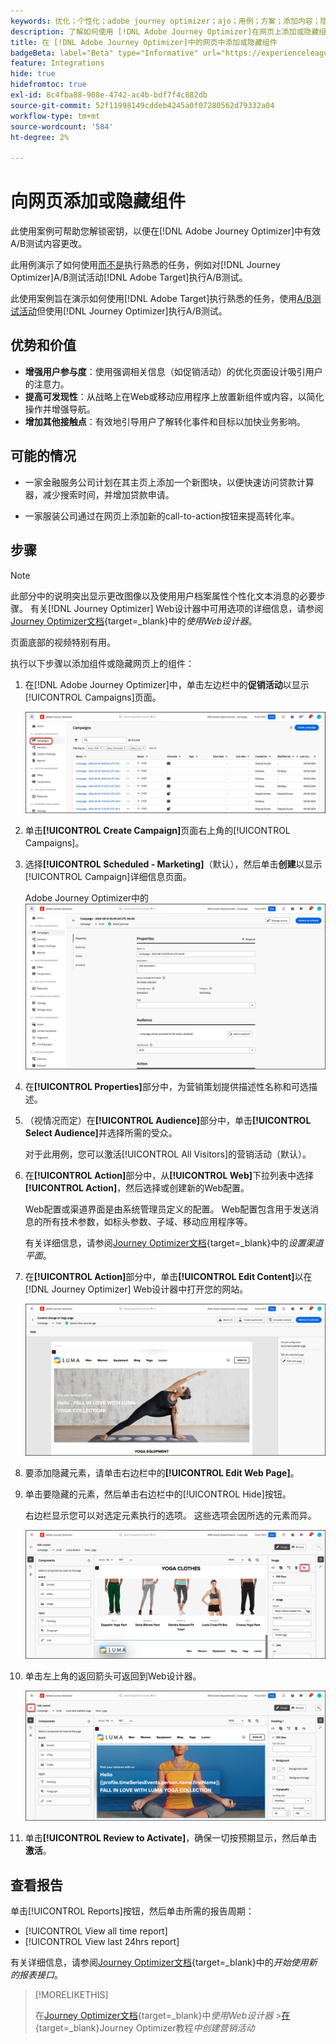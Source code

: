 ```yaml
---
keywords: 优化；个性化；adobe journey optimizer；ajo；用例；方案；添加内容；隐藏内容；添加组件；隐藏组件
description: 了解如何使用 [!DNL Adobe Journey Optimizer]在网页上添加或隐藏组件。
title: 在 [!DNL Adobe Journey Optimizer]中的网页中添加或隐藏组件
badgeBeta: label="Beta" type="Informative" url="https://experienceleague.adobe.com/docs/target/using/introduction/intro.html#beta newtab=true" tooltip=" [!DNL Adobe Target] 中有哪些 Beta 功能。"
feature: Integrations
hide: true
hidefromtoc: true
exl-id: 8c4fba88-908e-4742-ac4b-bdf7f4c882db
source-git-commit: 52f11998149cddeb4245a0f07280562d79332a04
workflow-type: tm+mt
source-wordcount: '584'
ht-degree: 2%

---
```


# 向网页添加或隐藏组件

此使用案例可帮助您解锁密钥，以便在[!DNL Adobe Journey Optimizer]中有效A/B测试内容更改。

此用例演示了如何使用[而不是](/help/main/c-activities/t-test-ab/test-ab.md)执行熟悉的任务，例如对[!DNL Journey Optimizer]A/B测试活动[!DNL Adobe Target]执行A/B测试。

此使用案例旨在演示如何使用[!DNL Adobe Target]执行熟悉的任务，使用[A/B测试活动](/help/main/c-activities/t-test-ab/test-ab.md)但使用[!DNL Journey Optimizer]执行A/B测试。

## 优势和价值

* **增强用户参与度**：使用强调相关信息（如促销活动）的优化页面设计吸引用户的注意力。
* **提高可发现性**：从战略上在Web或移动应用程序上放置新组件或内容，以简化操作并增强导航。
* **增加其他接触点**：有效地引导用户了解转化事件和目标以加快业务影响。

## 可能的情况

* 一家金融服务公司计划在其主页上添加一个新图块，以便快速访问贷款计算器，减少搜索时间，并增加贷款申请。

* 一家服装公司通过在网页上添加新的call-to-action按钮来提高转化率。

## 步骤

>[!NOTE]
>
>此部分中的说明突出显示更改图像以及使用用户档案属性个性化文本消息的必要步骤。 有关[!DNL Journey Optimizer] Web设计器中可用选项的详细信息，请参阅[Journey Optimizer文档](https://experienceleague.adobe.com/en/docs/journey-optimizer/using/channels/web/author-web-pages/web-visual-editor){target=_blank}中的&#x200B;*使用Web设计器*。
>
>页面底部的视频特别有用。

执行以下步骤以添加组件或隐藏网页上的组件：

1. 在[!DNL Adobe Journey Optimizer]中，单击左边栏中的&#x200B;**促销活动**&#x200B;以显示[!UICONTROL Campaigns]页面。

   ![突出显示了“营销活动”选项卡的Adobe Journey Optimizer登陆页面。](/help/main/c-integrating-target-with-mac/ajo/assets/ajo-landing-page.png)

1. 单击&#x200B;**[!UICONTROL Create Campaign]**&#x200B;页面右上角的[!UICONTROL Campaigns]。

1. 选择&#x200B;**[!UICONTROL Scheduled - Marketing]**（默认），然后单击&#x200B;**创建**&#x200B;以显示[!UICONTROL Campaign]详细信息页面。

   Adobe Journey Optimizer中的![促销活动详细信息页面](/help/main/c-integrating-target-with-mac/ajo/assets/campaign-details.png)

1. 在&#x200B;**[!UICONTROL Properties]**&#x200B;部分中，为营销策划提供描述性名称和可选描述。

1. （视情况而定）在&#x200B;**[!UICONTROL Audience]**&#x200B;部分中，单击&#x200B;**[!UICONTROL Select Audience]**&#x200B;并选择所需的受众。

   对于此用例，您可以激活[!UICONTROL All Visitors]的营销活动（默认）。

1. 在&#x200B;**[!UICONTROL Action]**&#x200B;部分中，从&#x200B;**[!UICONTROL Web]**&#x200B;下拉列表中选择&#x200B;**[!UICONTROL Action]**，然后选择或创建新的Web配置。

   Web配置或渠道界面是由系统管理员定义的配置。 Web配置包含用于发送消息的所有技术参数，如标头参数、子域、移动应用程序等。

   有关详细信息，请参阅[Journey Optimizer文档](https://experienceleague.adobe.com/en/docs/journey-optimizer/using/configuration/channel-surfaces#set-up-channel-surfaces){target=_blank}中的&#x200B;*设置渠道平面*。

1. 在&#x200B;**[!UICONTROL Action]**&#x200B;部分中，单击&#x200B;**[!UICONTROL Edit Content]**&#x200B;以在[!DNL Journey Optimizer] Web设计器中打开您的网站。

   ![LUMA网站上的瑜伽登陆页面](/help/main/c-integrating-target-with-mac/ajo/assets/luma-yoga-landing.png)

1. 要添加隐藏元素，请单击右边栏中的&#x200B;**[!UICONTROL Edit Web Page]**。

1. 单击要隐藏的元素，然后单击右边栏中的[!UICONTROL Hide]按钮。

   右边栏显示您可以对选定元素执行的选项。 这些选项会因所选的元素而异。

   ![隐藏元素按钮](/help/main/c-integrating-target-with-mac/ajo/assets/hide-element.png)

1. 单击左上角的返回箭头可返回到Web设计器。

   ![后退箭头](/help/main/c-integrating-target-with-mac/ajo/assets/back-arrow.png)

1. 单击&#x200B;**[!UICONTROL Review to Activate]**，确保一切按预期显示，然后单击&#x200B;**激活**。

## 查看报告

单击[!UICONTROL Reports]按钮，然后单击所需的报告周期：

* [!UICONTROL View all time report]
* [!UICONTROL View last 24hrs report]

有关详细信息，请参阅[Journey Optimizer文档](https://experienceleague.adobe.com/en/docs/journey-optimizer/using/channel-report/report-gs-cja){target=_blank}中的&#x200B;*开始使用新的报表接口*。

>[!MORELIKETHIS]
>
>在[Journey Optimizer文档](https://experienceleague.adobe.com/en/docs/journey-optimizer/using/channels/web/author-web-pages/web-visual-editor){target=_blank}中&#x200B;*使用Web设计器*
>&#x200B;>[在](https://experienceleague.adobe.com/en/docs/journey-optimizer-learn/tutorials/create-campaigns/create-a-campaign){target=_blank}Journey Optimizer教程&#x200B;*中创建营销活动*
